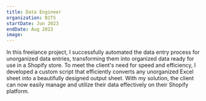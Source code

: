 ```yaml
---
title: Data Engineer
organization: B1TS
startDate: Jun 2023
endDate: Aug 2023
image:
---
```


In this freelance project, I successfully automated the data entry process for unorganized data entries, transforming them into organized data ready for use in a Shopify store. To meet the client's need for speed and efficiency, I developed a custom script that efficiently converts any unorganized Excel sheet into a beautifully designed output sheet. With my solution, the client can now easily manage and utilize their data effectively on their Shopify platform.
